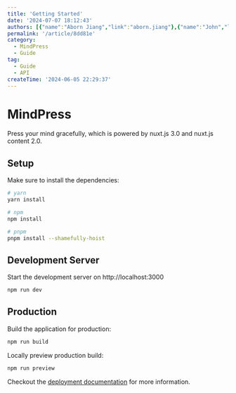 ```yaml
---
title: 'Getting Started'
date: '2024-07-07 18:12:43'
authors: [{"name":"Aborn Jiang","link":"aborn.jiang"},{"name":"John","link":"aborn.jiang"}]
permalink: '/article/8dd81e'
category: 
  - MindPress
  - Guide
tag: 
  - Guide
  - API
createTime: '2024-06-05 22:29:37'
---
```


<!-- Content of the page -->

# MindPress
Press your mind gracefully, which is powered by nuxt.js 3.0 and nuxt.js content 2.0.

## Setup

Make sure to install the dependencies:

```bash
# yarn
yarn install

# npm
npm install

# pnpm
pnpm install --shamefully-hoist
```

## Development Server

Start the development server on http://localhost:3000

```bash
npm run dev
```

## Production

Build the application for production:

```bash
npm run build
```

Locally preview production build:

```bash
npm run preview
```

Checkout the [deployment documentation](https://v3.nuxtjs.org/docs/deployment) for more information.